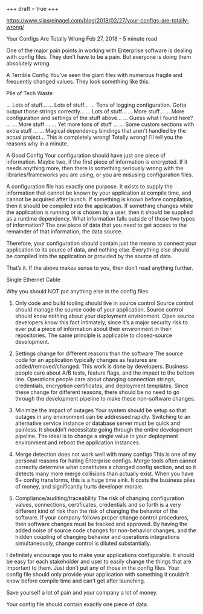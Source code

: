+++
draft = true
+++

https://www.silasreinagel.com/blog/2018/02/27/your-configs-are-totally-wrong/

Your Configs Are Totally Wrong
Feb 27, 2018      -      5 minute read

One of the major pain points in working with Enterprise software is dealing with config files. They don’t have to be a pain. But everyone is doing them absolutely wrong.

A Terrible Config
You’ve seen the giant files with numerous fragile and frequently changed values. They look something like this:

Pile of Tech Waste

<configuration>
  <configSections>
	... Lots of stuff...
  </configSections>
  <connectionStrings>
	... Lots of stuff...
  </connectionStrings>
  <startup>
    <supportedRuntime version="v4.0" sku=".NETFramework,Version=v4.6" />
  </startup>
  <appSettings
    ... Lots ...
    ... and Lots ...
    ... and Lots ...
    ... of Stuff ...
  </appSettings>
  <log4net>
	... Tons of logging configuration. Gotta output those strings correctly...
  </log4net>
  <system.serviceModel>
    <bindings>
      <basicHttpBinding>
		... Lots of stuff...
      </basicHttpBinding>
      <netTcpBinding>
		... More stuff...
      </netTcpBinding>
      <netTcpRelayBinding>
		... More configuration and settings of the stuff above...
      </netTcpRelayBinding>
    </bindings>
    <client>
		... Guess what I found here? ...
    </client>
    <behaviors>
      <endpointBehaviors>
		... More stuff ...
      </endpointBehaviors>
    </behaviors>
    <extensions>
		... Yet more tons of stuff ...
    </extensions>
  </system.serviceModel>
  ... Some custom sections with extra stuff ...
  <runtime>
	... Magical dependency bindings that aren't handled by the actual project...
  </runtime>
  <entityFramework>
    <defaultConnectionFactory type="System.Data.Entity.Infrastructure.LocalDbConnectionFactory, EntityFramework">
      <parameters>
        <parameter value="mssqllocaldb" />
      </parameters>
    </defaultConnectionFactory>
    <providers>
      <provider invariantName="System.Data.SqlClient" type="System.Data.Entity.SqlServer.SqlProviderServices, EntityFramework.SqlServer" />
    </providers>
  </entityFramework>
</configuration>
This is completely wrong! Totally wrong! I’ll tell you the reasons why in a minute.

A Good Config
<configuration>
  <connectionStrings>
	<add name="SourceOfTruthDatabase" connectionString="Server=myServerAddress;Database=myDataBase;User Id=myUsername;Password=myPassword;" />
  </connectionStrings>
</configuration>
Your configuration should have just one piece of information. Maybe two, if the first piece of information is encrypted. If it needs anything more, then there is something seriously wrong with the libraries/frameworks you are using, or you are misusing configuration files.

A configuration file has exactly one purpose. It exists to supply the information that cannot be known by your application at compile time, and cannot be acquired after launch. If something is known before compilation, then it should be compiled into the application. If something changes while the application is running or is chosen by a user, then it should be supplied as a runtime dependency. What information falls outside of those two types of information? The one piece of data that you need to get access to the remainder of that information, the data source.

Therefore, your configuration should contain just the means to connect your application to its source of data, and nothing else. Everything else should be compiled into the application or provided by the source of data.

That’s it. If the above makes sense to you, then don’t read anything further.

Single Ethernet Cable

Why you should NOT put anything else in the config files
1. Only code and build tooling should live in source control
Source control should manage the source code of your application. Source control should know nothing about your deployment environment. Open source developers know this fact intimately, since it’s a major security risk to ever put a piece of information about their environment in their repositories. The same principle is applicable to closed-source development.

2. Settings change for different reasons than the software
The source code for an application typically changes as features are added/removed/changed. This work is done by developers. Business people care about A/B tests, feature flags, and the impact to the bottom line. Operations people care about changing connection strings, credentials, encryption certificates, and deployment templates. Since these change for different reasons, there should be no need to go through the development pipeline to make these non-software changes.

3. Minimize the impact of outages
Your system should be setup so that outages in any environment can be addressed rapidly. Switching to an alternative service instance or database server must be quick and painless. It shouldn’t necessitate going through the entire development pipeline. The ideal is to change a single value in your deployment environment and reboot the application instances.

4. Merge detection does not work well with many configs
This is one of my personal reasons for hating Enterprise configs. Merge tools often cannot correctly determine what constitutes a changed config section, and so it detects many more merge collisions than actually exist. When you have 6+ config transforms, this is a huge time sink. It costs the business piles of money, and significantly hurts developer morale.

5. Compliance/auditing/traceability
The risk of changing configuration values, connections, certificates, credentials and so forth is a very different kind of risk than the risk of changing the behavior of the software. If your company follows proper change control procedures, then software changes must be tracked and approved. By having the added noise of source code changes for non-behavior changes, and the hidden coupling of changing behavior and operations integrations simultaneously, change control is diluted substantially.

I definitely encourage you to make your applications configurable. It should be easy for each stakeholder and user to easily change the things that are important to them. Just don’t put any of those in the config files. Your config file should only provide your application with something it couldn’t know before compile time and can’t get after launching.

Save yourself a lot of pain and your company a lot of money.

Your config file should contain exactly one piece of data.
